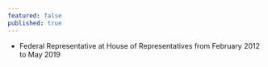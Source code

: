 ```yaml
---
featured: false
published: true
---
```

* Federal Representative at House of Representatives from February 2012 to May 2019

